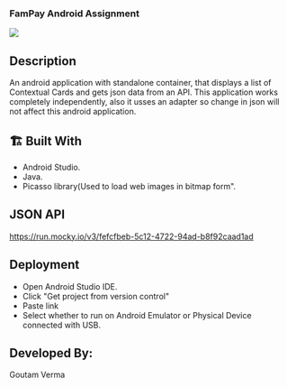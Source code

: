 ### FamPay Android Assignment
<img src="https://user-images.githubusercontent.com/54114888/124321900-16460200-db9c-11eb-96da-2c0c35254343.png" >

## Description
An android application with standalone container, that displays a list of Contextual Cards and gets json data from an API.
This application works completely independently, also it usses an adapter so change in json will not affect this android application.

## 🏗 Built With
- Android Studio.
- Java.
- Picasso library(Used to load web images in bitmap form".

## JSON API
https://run.mocky.io/v3/fefcfbeb-5c12-4722-94ad-b8f92caad1ad

## Deployment

- Open Android Studio IDE.
- Click "Get project from version control"
- Paste link 
- Select whether to run on Android Emulator or Physical Device connected with USB.

## Developed By:
Goutam Verma
